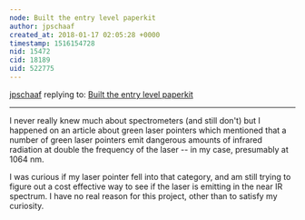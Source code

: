 ```yaml
---
node: Built the entry level paperkit
author: jpschaaf
created_at: 2018-01-17 02:05:28 +0000
timestamp: 1516154728
nid: 15472
cid: 18189
uid: 522775
---
```




[jpschaaf](../profile/jpschaaf) replying to: [Built the entry level paperkit](../notes/Swede2/01-07-2018/built-the-entry-level-paperkit)

----
I never really knew much about spectrometers (and still don't) but I happened on an article about green laser pointers which mentioned that a number of green laser pointers emit dangerous amounts of infrared radiation at double the frequency of the laser -- in my case, presumably at 1064 nm.  

I was curious if my laser pointer fell into that category, and am still trying to figure out a cost effective way to see if the laser is emitting in the near IR spectrum.  I have no real reason for this project, other than to satisfy my curiosity.  